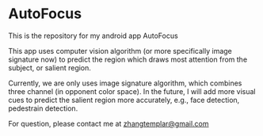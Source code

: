 AutoFocus
=========

This is the repository for my android app AutoFocus

This app uses computer vision algorithm (or more specifically image signature now) to predict the region which draws most attention from the subject, or salient region.

Currently, we are only uses image signature algorithm, which combines three channel (in opponent color space). In the future, I will add more visual cues to predict the salient region more accurately, e.g., face detection, pedestrain detection.

For question, please contact me at zhangtemplar@gmail.com
